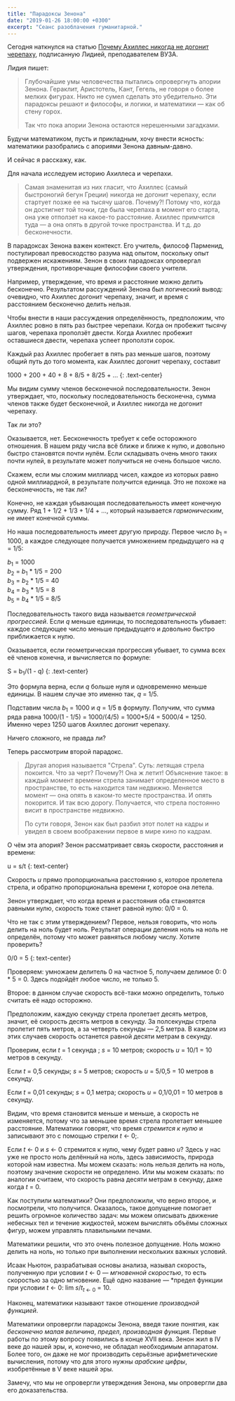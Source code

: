 ```yaml
---
title: "Парадоксы Зенона"
date: "2019-01-26 18:00:00 +0300"
excerpt: "Сеанс разоблачения гуманитарной."
---
```


Сегодня наткнулся на статью [Почему Ахиллес никогда не догонит черепаху](https://zen.yandex.ru/media/lidprevuz/pochemu-ahilles-nikogda-ne-dogonit-cherepahu-pro-znamenitye-aporii-zenona-5c442f7191c33f00ad5cbd70), подписанную Лидией, преподавателем ВУЗА.

Лидия пишет:

> Глубочайшие умы человечества пытались опровергнуть апории Зенона. Гераклит, Аристотель, Кант, Гегель, не говоря о более мелких фигурах. Никто не сумел сделать это убедительно. Эти парадоксы решают и философы, и логики, и математики&nbsp;&mdash; как об стену горох.
>
> Так что пока апории Зенона остаются нерешенными загадками.

Будучи математиком, пусть и прикладным, хочу внести ясность: математики разобрались с апориями Зенона давным-давно.

И сейчас я расскажу, как.

Для начала исследуем историю Ахиллеса и черепахи.

> Самая знаменитая из них гласит, что Ахиллес (самый быстроногий бегун Греции) никогда не догонит черепаху, если стартует позже ее на тысячу шагов. Почему?! Потому что, когда он достигнет той точки, где была черепаха в момент его старта, она уже отползет на какое-то расстояние. Ахиллес примчится туда&nbsp;&mdash; а она опять в другой точке пространства. И т.д. до бесконечности.

В парадоксах Зенона важен контекст. Его учитель, философ Парменид, постулировал превосходство разума над опытом, поскольку опыт подвержен искажениям. Зенон в своих парадоксах опровергал утверждения, противоречащие философии своего учителя.

Например, утверждение, что время и расстояние можно делить бесконечно. Результатом рассуждений Зенона был логический вывод: очевидно, что Ахиллес догонит черепаху, значит, и время с расстоянием бесконечно делить нельзя.

Чтобы внести в наши рассуждения определённость, предположим, что Ахиллес ровно в пять раз быстрее черепахи. Когда он пробежит тысячу шагов, черепаха проползёт двести. Когда Ахиллес пробежит оставшиеся двести, черепаха успеет проползти сорок.

Каждый раз Ахиллес пробегает в пять раз меньше шагов, поэтому общий путь до того момента, как Ахиллес догонит черепаху, составит

1000 + 200 + 40 + 8 + 8/5 + 8/25 + &hellip;
{: .text-center}

Мы видим сумму членов бесконечной последовательности. Зенон утверждает, что, поскольку последовательность бесконечна, сумма членов также будет бесконечной, и Ахиллес никогда не догонит черепаху.

Так ли это?

Оказывается, нет. Бесконечность требует к себе осторожного отношения. В нашем ряду числа всё ближе и ближе к нулю, и довольно быстро становятся почти нулём. Если складывать очень много таких почти нулей, в результате может получиться не очень большое число.

Скажем, если мы сложим миллиард чисел, каждое из которых равно одной миллиардной, в результате получится единица. Это не похоже на бесконечность, не так ли?

Конечно, не каждая убывающая последовательность имеет конечную сумму. Ряд 1 + 1/2 + 1/3 + 1/4 + &hellip;, который называется *гармоническим*, не имеет конечной суммы.

Но наша последовательность имеет другую природу. Первое число *b*<sub>1</sub> = 1000, а каждое следующее получается умножением предыдущего на *q* = 1/5:

*b*<sub>1</sub> = 1000<br />
*b*<sub>2</sub> = *b*<sub>1</sub> * 1/5 = 200<br />
*b*<sub>3</sub> = *b*<sub>2</sub> * 1/5 = 40<br />
*b*<sub>4</sub> = *b*<sub>3</sub> * 1/5 = 8<br />
*b*<sub>5</sub> = *b*<sub>4</sub> * 1/5 = 8/5<br />

Последовательность такого вида называется *геометрической прогрессией*. Если *q* меньше единицы, то последовательность убывает: каждое следующее число меньше предыдущего и довольно быстро приближается к нулю.

Оказывается, если геометрическая прогрессия убывает, то сумма всех её членов конечна, и вычисляется по формуле:

S = b<sub>1</sub>/(1 - q)
{: .text-center}

Это формула верна, если *q* больше нуля и одновременно меньше единицы. В нашем случае это именно так, *q* = 1/5.

Подставим числа *b*<sub>1</sub> = 1000 и *q* = 1/5 в формулу. Получим, что сумма ряда равна 1000/(1 - 1/5) = 1000/(4/5) = 1000*5/4 = 5000/4 = 1250. Именно через 1250 шагов Ахиллес догонит черепаху.

Ничего сложного, не правда ли?

Теперь рассмотрим второй парадокс.

> Другая апория называется "Стрела". Суть: летящая стрела покоится. Что за черт? Почему?! Она ж летит! Объяснение такое: в каждый момент времени стрела занимает определенное место в пространстве, то есть находится там недвижно. Меняется момент&nbsp;&mdash; она опять в каком-то месте пространства. И опять покорится. И так всю дорогу. Получается, что стрела постоянно висит в пространстве недвижно.
>
> По сути говоря, Зенон как был разбил этот полет на кадры и увидел в своем воображении первое в мире кино по кадрам.

О чём эта апория? Зенон рассматривает связь скорости, расстояния и времени:

u = s/t
{: text-center}

Скорость *u* прямо пропорциональна расстоянию *s*, которое пролетела стрела, и обратно пропорциональна времени *t*, которое она летела.

Зенон утверждает, что когда время и расстояния оба становятся равными нулю, скорость тоже станет равной нулю: 0/0 = 0.

Что не так с этим утверждением? Первое, нельзя говорить, что ноль делить на ноль будет ноль. Результат операции деления ноль на ноль не определён, потому что может равняться любому числу. Хотите проверить?

0/0 = 5
{: text-center}

Проверяем: умножаем делитель 0 на частное 5, получаем делимое 0: 0 * 5 = 0. Здесь подойдёт любое число, не только 5.

Второе: в данном случае скорость всё-таки можно определить, только считать её надо осторожно. 

Предположим, каждую секунду стрела пролетает десять метров, значит, её скорость десять метров в секунду. За полсекунды стрела пролетит пять метров, а за четверть секунды&nbsp;&mdash; 2,5 метра. В каждом из этих случаев скорость останется равной десяти метрам в секунду.

Проверим, если *t* = 1 секунда ; *s* = 10 метров; скорость *u* = 10/1 = 10 метров в секунду.

Если *t* = 0,5 секунды; *s* = 5 метров; скорость *u* = 5/0,5 = 10 метров в секунду.

Если *t* = 0,01 секунды; *s* = 0,1 метра; скорость *u* = 0,1/0,01 = 10 метров в секунду.

Видим, что время становится меньше и меньше, а скорость не изменяется, потому что за меньшее время стрела пролетает меньшее расстояние. Математики говорят, что время *стремится к нулю* и записывают это с помощью стрелки *t* &larr; 0;.

Если *t* &larr; 0 и *s* &larr; 0 стремится к нулю, чему будет равно *u*? Здесь у нас уже не просто ноль делённый на ноль, здесь зависимость, природа которой нам известна. Мы можем сказать: ноль нельзя делить на ноль, поэтому значение скорости не определено. Или мы можем сказать: по аналогии считаем, что скорость равна десяти метрам в секунду, даже когда *t* = 0.

Как поступили математики? Они предположили, что верно второе, и посмотрели, что получится. Оказалось, такое допущение помогает решить огромное количество задач: мы можем описывать движение небесных тел и течение жидкостей, можем вычислять объёмы сложных фигур, можем управлять плавильными печами.

Математики решили, что это очень полезное допущение. Ноль можно делить на ноль, но только при выполнении нескольких важных условий.

Исаак Ньютон, разрабатывая основы анализа, называл скорость, полученную при условии *t* &larr; 0&nbsp;&mdash;
*мгновенной скоростью*, то есть скоростью за одно мгновение. Ещё одно название&nbsp;&mdash; *предел функции при условии *t* &larr; 0: lim *s*/*t*<sub>*t* &larr; 0</sub> = 10.

Наконец, математики называют такое отношение *производной функцией*.

Математики опровергли парадоксы Зенона, введя такие понятия, как *бесконечно малая величина*, *предел*, *производная функция*. Первые работы по этому вопросу появились в конце XVII века. Зенон жил в IV веке до нашей эры, и, конечно, не обладал необходимым аппаратом. Более того, он даже не мог производить серьёзные арифметические вычисления, потому что для этого нужны *арабские цифры*, изобретённые в V веке нашей эры.

Замечу, что мы не опровергли утверждения Зенона, мы опровергли два его доказательства.
